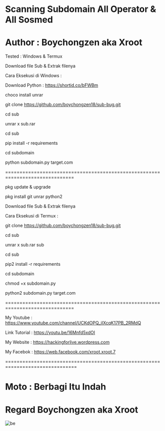 # Scanning Subdomain All Operator & All Sosmed 

# Author : Boychongzen aka Xroot



Tested : Windows & Termux

Download file Sub & Extrak filenya

Cara Eksekusi di Windows :

Download Python : https://shortid.co/bFWBm

choco install unrar

git clone https://github.com/boychongzen18/sub-bug.git

cd sub

unrar x sub.rar

cd sub

pip install -r requirements

cd subdomain

python subdomain.py target.com

==============================================================================

pkg update & upgrade

pkg install git unrar python2 

Download file Sub & Extrak filenya

Cara Eksekusi di Termux :

git clone https://github.com/boychongzen18/sub-bug.git

cd sub

unrar x sub.rar sub

cd sub 

pip2 install -r requirements

cd subdomain

chmod +x subdomain.py

python2 subdomain.py target.com

==============================================================================

My Youtube : https://www.youtube.com/channel/UCKdOPQ_iIXcqK17PB_2RMdQ

Link Tutorial : https://youtu.be/16Mnfd5xdOI

My Website : https://hackingforlive.wordpress.com

My Facebok : https://web.facebook.com/xroot.xroot.7

===============================================================================

# Moto : Berbagi Itu Indah


# Regard Boychongzen aka Xroot

![be](https://raw.githubusercontent.com/boychongzen18/sub/master/sub.jpg)
